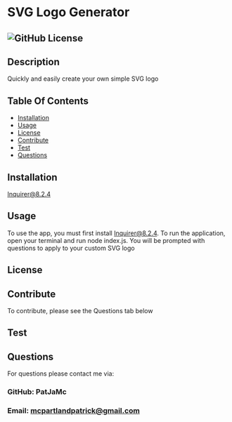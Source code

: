 # SVG Logo Generator

## ![GitHub License](https://img.shields.io/badge/license-MIT-blue.svg)

## Description

Quickly and easily create your own simple SVG logo

## Table Of Contents

* [Installation](#installation)
* [Usage](#usage)
* [License](#license)
* [Contribute](#contribute)
* [Test](#test)
* [Questions](#questions)

## Installation

Inquirer@8.2.4

## Usage

To use the app, you must first install Inquirer@8.2.4. To run the application, open your terminal and run node index.js. You will be prompted with questions to apply to your custom SVG logo

## License



## Contribute

To contribute, please see the Questions tab below

## Test



## Questions
For questions please contact me via:

### GitHub: PatJaMc
### Email: mcpartlandpatrick@gmail.com